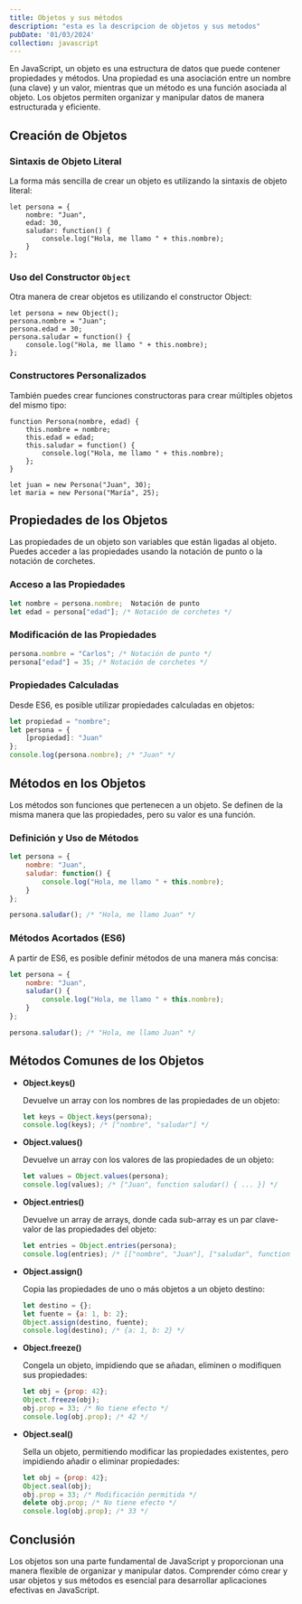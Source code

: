 ```yaml
---
title: Objetos y sus métodos
description: "esta es la descripcion de objetos y sus metodos"
pubDate: '01/03/2024'
collection: javascript
---
```


En JavaScript, un objeto es una estructura de datos que puede contener propiedades y métodos. Una propiedad es una asociación entre un nombre (una clave) y un valor, mientras que un método es una función asociada al objeto. Los objetos permiten organizar y manipular datos de manera estructurada y eficiente.

## Creación de Objetos

### Sintaxis de Objeto Literal

La forma más sencilla de crear un objeto es utilizando la sintaxis de objeto literal:

```javascript!
let persona = {
    nombre: "Juan",
    edad: 30,
    saludar: function() {
        console.log("Hola, me llamo " + this.nombre);
    }
};
```

### Uso del Constructor `Object`

Otra manera de crear objetos es utilizando el constructor Object:

```javascript!
let persona = new Object();
persona.nombre = "Juan";
persona.edad = 30;
persona.saludar = function() {
    console.log("Hola, me llamo " + this.nombre);
};
```

### Constructores Personalizados

También puedes crear funciones constructoras para crear múltiples objetos del mismo tipo:

```javascript!
function Persona(nombre, edad) {
    this.nombre = nombre;
    this.edad = edad;
    this.saludar = function() {
        console.log("Hola, me llamo " + this.nombre);
    };
}

let juan = new Persona("Juan", 30);
let maria = new Persona("María", 25);
```

## Propiedades de los Objetos

Las propiedades de un objeto son variables que están ligadas al objeto. Puedes acceder a las propiedades usando la notación de punto o la notación de corchetes.

### Acceso a las Propiedades

```javascript
let nombre = persona.nombre;  Notación de punto
let edad = persona["edad"]; /* Notación de corchetes */
```

### Modificación de las Propiedades

```javascript
persona.nombre = "Carlos"; /* Notación de punto */
persona["edad"] = 35; /* Notación de corchetes */
```

### Propiedades Calculadas

Desde ES6, es posible utilizar propiedades calculadas en objetos:

```javascript
let propiedad = "nombre";
let persona = {
    [propiedad]: "Juan"
};
console.log(persona.nombre); /* "Juan" */
```

## Métodos en los Objetos

Los métodos son funciones que pertenecen a un objeto. Se definen de la misma manera que las propiedades, pero su valor es una función.

### Definición y Uso de Métodos

```javascript
let persona = {
    nombre: "Juan",
    saludar: function() {
        console.log("Hola, me llamo " + this.nombre);
    }
};

persona.saludar(); /* "Hola, me llamo Juan" */
```

### Métodos Acortados (ES6)

A partir de ES6, es posible definir métodos de una manera más concisa:

```javascript
let persona = {
    nombre: "Juan",
    saludar() {
        console.log("Hola, me llamo " + this.nombre);
    }
};

persona.saludar(); /* "Hola, me llamo Juan" */
```

## Métodos Comunes de los Objetos

* **Object.keys()**

    Devuelve un array con los nombres de las propiedades de un objeto:

    ```javascript
    let keys = Object.keys(persona);
    console.log(keys); /* ["nombre", "saludar"] */
    ```
    
* **Object.values()**

    Devuelve un array con los valores de las propiedades de un objeto:

    ```javascript
    let values = Object.values(persona);
    console.log(values); /* ["Juan", function saludar() { ... }] */
    ```
    
* **Object.entries()**


    Devuelve un array de arrays, donde cada sub-array es un par clave-valor de las propiedades del objeto:

    ```javascript
    let entries = Object.entries(persona);
    console.log(entries); /* [["nombre", "Juan"], ["saludar", function saludar() { ... }]] */
    ```
    
* **Object.assign()**

    Copia las propiedades de uno o más objetos a un objeto destino:

    ```javascript
    let destino = {};
    let fuente = {a: 1, b: 2};
    Object.assign(destino, fuente);
    console.log(destino); /* {a: 1, b: 2} */
    ```
    
* **Object.freeze()**

    Congela un objeto, impidiendo que se añadan, eliminen o modifiquen sus propiedades:
    
    ```javascript
    let obj = {prop: 42};
    Object.freeze(obj);
    obj.prop = 33; /* No tiene efecto */
    console.log(obj.prop); /* 42 */

    ```
    
* **Object.seal()**

    Sella un objeto, permitiendo modificar las propiedades existentes, pero impidiendo añadir o eliminar propiedades:
    
    ```javascript
    let obj = {prop: 42};
    Object.seal(obj);
    obj.prop = 33; /* Modificación permitida */
    delete obj.prop; /* No tiene efecto */
    console.log(obj.prop); /* 33 */
    ```
    
## Conclusión

Los objetos son una parte fundamental de JavaScript y proporcionan una manera flexible de organizar y manipular datos. Comprender cómo crear y usar objetos y sus métodos es esencial para desarrollar aplicaciones efectivas en JavaScript.
